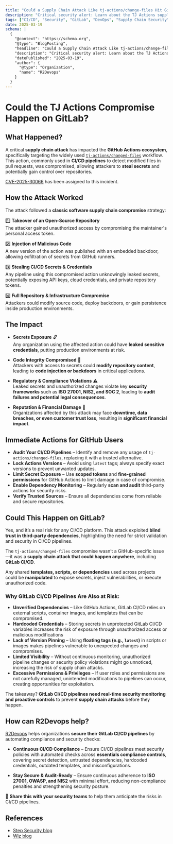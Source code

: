 ```yaml
---
title: "Could a Supply Chain Attack Like tj-actions/change-files Hit GitLab CI/CD Pipelines?"
description: "Critical security alert: Learn about the TJ Actions supply chain attack and how to protect your CI/CD pipelines from similar threats."
tags: ["CI/CD", "Security", "GitLab", "DevOps", "Supply Chain Security", "TJ Actions", "GitHub Actions", "CI/CD Security"]
date: 2025-03-19
schema: |
  {
    "@context": "https://schema.org",
    "@type": "BlogPosting",
    "headline": "Could a Supply Chain Attack Like tj-actions/change-files Hit GitLab CI/CD Pipelines?",
    "description": "Critical security alert: Learn about the TJ Actions supply chain attack and how to protect your CI/CD pipelines from similar threats.",
    "datePublished": "2025-03-19",
    "author": {
      "@type": "Organization",
      "name": "R2Devops"
    }
  }
---
```


# Could the TJ Actions Compromise Happen on GitLab?

## What Happened?

A critical **supply chain attack** has impacted the **GitHub Actions ecosystem**, specifically targeting the widely used [`tj-actions/changed-files`](https://github.com/tj-actions/changed-files) workflow. 
This action, commonly used in **CI/CD pipelines** to detect modified files in pull requests, was compromised, allowing attackers to **steal secrets** and potentially gain control over repositories.

[CVE-2025-30066](https://www.cve.org/CVERecord?id=CVE-2025-30066) has been assigned to this incident.

## How the Attack Worked

The attack followed a **classic software supply chain compromise** strategy:

1️⃣ **Takeover of an Open-Source Repository**  
   The attacker gained unauthorized access by compromising the maintainer's personal access token.

2️⃣ **Injection of Malicious Code**  
   A new version of the action was published with an embedded backdoor, allowing exfiltration of secrets from GitHub runners.

3️⃣ **Stealing CI/CD Secrets & Credentials**  
   Any pipeline using this compromised action unknowingly leaked secrets, potentially exposing API keys, cloud credentials, and private repository tokens.

4️⃣ **Full Repository & Infrastructure Compromise**  
   Attackers could modify source code, deploy backdoors, or gain persistence inside production environments.



## The Impact

- **Secrets Exposure** 🔓  
  Any organization using the affected action could have **leaked sensitive credentials**, putting production environments at risk.  

- **Code Integrity Compromised** 🛑  
  Attackers with access to secrets could **modify repository content**, leading to **code injection or backdoors** in critical applications.  

- **Regulatory & Compliance Violations** ⚠️  
  Leaked secrets and unauthorized changes violate key **security frameworks** such as **ISO 27001, NIS2, and SOC 2**, leading to **audit failures and potential legal consequences**.  

- **Reputation & Financial Damage** 💸  
  Organizations affected by this attack may face **downtime, data breaches, or even customer trust loss**, resulting in **significant financial impact**.

## Immediate Actions for GitHub Users

- **Audit Your CI/CD Pipelines** – Identify and remove any usage of `tj-actions/changed-files`, replacing it with a trusted alternative.
- **Lock Actions Versions** – Avoid using `latest` tags; always specify exact versions to prevent unwanted updates.
- **Limit Secret Exposure** – Use **scoped tokens** and **fine-grained permissions** for GitHub Actions to limit damage in case of compromise.  
- **Enable Dependency Monitoring** – Regularly **scan and audit** third-party actions for security risks.
- **Verify Trusted Sources** – Ensure all dependencies come from reliable and secure repositories.


## Could This Happen on GitLab?  

Yes, and it’s a real risk for any CI/CD platform. This attack exploited **blind trust in third-party dependencies**, highlighting the need for strict validation and security in CI/CD pipelines.

The `tj-actions/changed-files` compromise wasn’t a GitHub-specific issue—it was a **supply chain attack that could happen anywhere**, including **GitLab CI/CD**. 

Any shared **templates, scripts, or dependencies** used across projects could be **manipulated** to expose secrets, inject vulnerabilities, or execute unauthorized code.

### Why GitLab CI/CD Pipelines Are Also at Risk:  
- **Unverified Dependencies** – Like GitHub Actions, GitLab CI/CD relies on external scripts, container images, and templates that can be compromised.  
- **Hardcoded Credentials** – Storing secrets in unprotected GitLab CI/CD variables increases the risk of exposure through unauthorized access or malicious modifications
- **Lack of Version Pinning** – Using **floating tags (e.g., `latest`)** in scripts or images makes pipelines vulnerable to unexpected changes and compromises.
- **Limited Visibility** – Without continuous monitoring, unauthorized pipeline changes or security policy violations might go unnoticed, increasing the risk of supply chain attacks.
- **Excessive Permissions & Privileges** – If user roles and permissions are not carefully managed, unintended modifications to pipelines can occur, creating opportunities for exploitation.

The takeaway? **GitLab CI/CD pipelines need real-time security monitoring and proactive controls** to prevent **supply chain attacks** before they happen.



## How can R2Devops help?

[R2Devops](https://r2devops.io) helps organizations **secure their GitLab CI/CD pipelines** by automating compliance and security checks:


- **Continuous CI/CD Compliance** – Ensure CI/CD pipelines meet security policies with automated checks across **essentials compliance controls**, covering secret detection, untrusted dependencies, hardcoded credentials, outdated templates, and misconfigurations.

- **Stay Secure & Audit-Ready** – Ensure continuous adherence to **ISO 27001, OWASP, and NIS2** with minimal effort, reducing non-compliance penalties and strengthening security posture.



🔄 **Share this with your security teams** to help them anticipate the risks in CI/CD pipelines.


## References 

- [Step Security blog](https://www.stepsecurity.io/blog/harden-runner-detection-tj-actions-changed-files-action-is-compromised)
- [Wiz blog](https://www.wiz.io/blog/github-action-tj-actions-changed-files-supply-chain-attack-cve-2025-30066)


